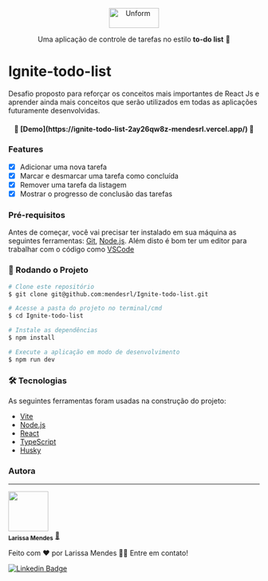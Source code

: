 <p align="center">
  <img  src="https://firebasestorage.googleapis.com/v0/b/assets-6f9f7.appspot.com/o/Logo.png?alt=media&token=3aa20209-3a4b-42e6-b764-c2a788d05a4b" height="40" width="100" alt="Unform" />
</p>

<p align="center">Uma aplicação de controle de tarefas no estilo <b>to-do list</b> 📝 </p>


# Ignite-todo-list
Desafio proposto para reforçar os conceitos mais importantes de React Js e aprender ainda mais conceitos que serão utilizados em todas as aplicações futuramente desenvolvidas.

<h4 align="center"> 
	🚀 [Demo](https://ignite-todo-list-2ay26qw8z-mendesrl.vercel.app/) 🚀
</h4>

### Features

- [x] Adicionar uma nova tarefa
- [x] Marcar e desmarcar uma tarefa como concluída
- [x] Remover uma tarefa da listagem
- [x] Mostrar o progresso de conclusão das tarefas

### Pré-requisitos

Antes de começar, você vai precisar ter instalado em sua máquina as seguintes ferramentas:
[Git](https://git-scm.com), [Node.js](https://nodejs.org/en/). 
Além disto é bom ter um editor para trabalhar com o código como [VSCode](https://code.visualstudio.com/)

### 🎲 Rodando o Projeto 
```bash
# Clone este repositório
$ git clone git@github.com:mendesrl/Ignite-todo-list.git

# Acesse a pasta do projeto no terminal/cmd
$ cd Ignite-todo-list

# Instale as dependências
$ npm install

# Execute a aplicação em modo de desenvolvimento
$ npm run dev
```
### 🛠 Tecnologias

As seguintes ferramentas foram usadas na construção do projeto:

- [Vite](https://vitejs.dev/)
- [Node.js](https://nodejs.org/en/)
- [React](https://pt-br.reactjs.org/)
- [TypeScript](https://www.typescriptlang.org/)
- [Husky](https://typicode.github.io/husky/#/)

### Autora
---

<a href="https://larissamendes.hashnode.dev/">
 <img src="https://github.com/mendesrl.png" width="80px;" alt=""/>
 <br />
 <sub><b>Larissa Mendes</b></sub></a> <a href="https://larissamendes.hashnode.dev/">🚀</a>


Feito com ❤️ por Larissa Mendes 👋🏽 Entre em contato!

[![Linkedin Badge](https://img.shields.io/badge/-Larissa-blue?style=flat-square&logo=Linkedin&logoColor=white&link=https://www.linkedin.com/in/larissamendesribeiro/)](https://www.linkedin.com/in/larissamendesribeiro/) 
